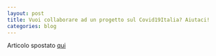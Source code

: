 ```yaml
---
layout: post
title: Vuoi collaborare ad un progetto sul Covid19Italia? Aiutaci!
categories: blog
---
```


Articolo spostato [qui](https://covid19italia.help/contribuisci)